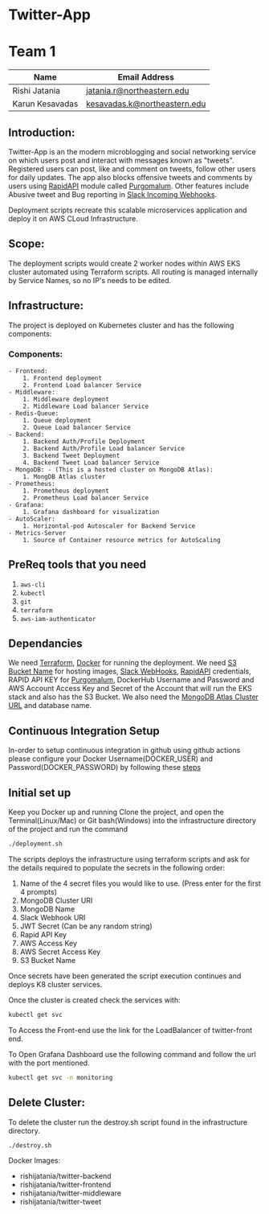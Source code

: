 # Twitter-App
# Team 1
| Name | Email Address |
| --- | --- |
| Rishi Jatania | jatania.r@northeastern.edu |
| Karun Kesavadas | kesavadas.k@northeastern.edu |

## Introduction:
Twitter-App is an the modern microblogging and social networking service on which users post and interact with messages known as "tweets". Registered users can post, like and comment on tweets, follow other users for daily updates. The app also blocks offensive tweets and comments by users using [RapidAPI](https://rapidapi.com) module called [Purgomalum](https://rapidapi.com/community/api/PurgoMalum/details). Other features include Abusive tweet and Bug reporting in [Slack Incoming Webhooks](https://api.slack.com/messaging/webhooks).

Deployment scripts recreate this scalable microservices application and deploy it on AWS CLoud Infrastructure. 

## Scope:
The deployment scripts would create 2 worker nodes within AWS EKS cluster automated using Terraform scripts. All routing is managed internally by Service Names, so no IP's needs to be edited.

## Infrastructure:
The project is deployed on Kubernetes cluster and has the following components:
### Components:
	- Frontend:
		1. Frontend deployment
		2. Frontend Load balancer Service
	- Middleware:
		1. Middleware deployment
		2. Middleware Load balancer Service
	- Redis-Queue:
		1. Queue deployment
		2. Queue Load balancer Service
	- Backend:
		1. Backend Auth/Profile Deployment
		2. Backend Auth/Profile Load balancer Service
		3. Backend Tweet Deployment 
		4. Backend Tweet Load balancer Service
	- MongoDB: - (This is a hosted cluster on MongoDB Atlas):
		1. MongDB Atlas cluster
	- Prometheus:
		1. Prometheus deployment
		2. Prometheus Load balancer Service
	- Grafana:
		1. Grafana dashboard for visualization
	- AutoScaler:
		1. Horizontal-pod Autoscaler for Backend Service
	- Metrics-Server
		1. Source of Container resource metrics for AutoScaling

## PreReq tools that you need

1. `aws-cli`
2. `kubectl`
3. `git`
4. `terraform`
5. `aws-iam-authenticator`
## Dependancies

We need [Terraform](https://www.terraform.io/downloads.html), [Docker](https://docs.docker.com/get-docker/) for running the deployment.
We need [S3 Bucket Name](https://aws.amazon.com/s3/) for hosting images, [Slack WebHooks](https://api.slack.com/messaging/webhooks), [RapidAPI](https://rapidapi.com) credentials, RAPID API KEY for [Purgomalum](https://rapidapi.com/community/api/PurgoMalum/details), DockerHub Username and Password and AWS Account Access Key and Secret of the Account that will run the EKS stack and also has the S3 Bucket.
We also need the [MongoDB Atlas Cluster URL](https://www.mongodb.com/cloud) and database name.

## Continuous Integration Setup
In-order to setup continuous integration in github using github actions please configure your Docker Username(DOCKER_USER) and Password(DOCKER_PASSWORD) by following these [steps](https://secrethub.io/docs/guides/github-actions/#pass-credenitals-to-github-action)


## Initial set up
Keep you Docker up and running
Clone the project, and open the Terminal(Linux/Mac) or Git bash(Windows) into the infrastructure directory of the project and run the command
```sh
./deployment.sh
```
The scripts deploys the infrastructure using terraform scripts and ask for the details required to populate the secrets in the following order:
1. Name of the 4 secret files you would like to use. (Press enter for the first 4 prompts)
2. MongoDB Cluster URI
3. MongoDB Name
4. Slack Webhook URI
5. JWT Secret (Can be any random string)
6. Rapid API Key
7. AWS Access Key
8. AWS Secret Access Key
9. S3 Bucket Name

Once secrets have been generated the script execution continues and deploys K8 cluster services. 

Once the cluster is created check the services with:

```sh
kubectl get svc
```
To Access the Front-end use the link for the LoadBalancer of twitter-front end.


To Open Grafana Dashboard use the following command and follow the url with the port mentioned.
```sh
kubectl get svc -n monitoring
```
## Delete Cluster:

To delete the cluster run the destroy.sh script found in the infrastructure directory.

```sh
./destroy.sh
```

Docker Images:
- rishijatania/twitter-backend
- rishijatania/twitter-frontend
- rishijatania/twitter-middleware
- rishijatania/twitter-tweet
